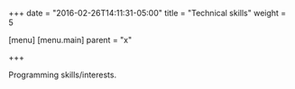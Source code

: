 +++
date = "2016-02-26T14:11:31-05:00" 
title = "Technical skills"
weight = 5

[menu]
  [menu.main]
    parent = "x"

+++

Programming skills/interests.
